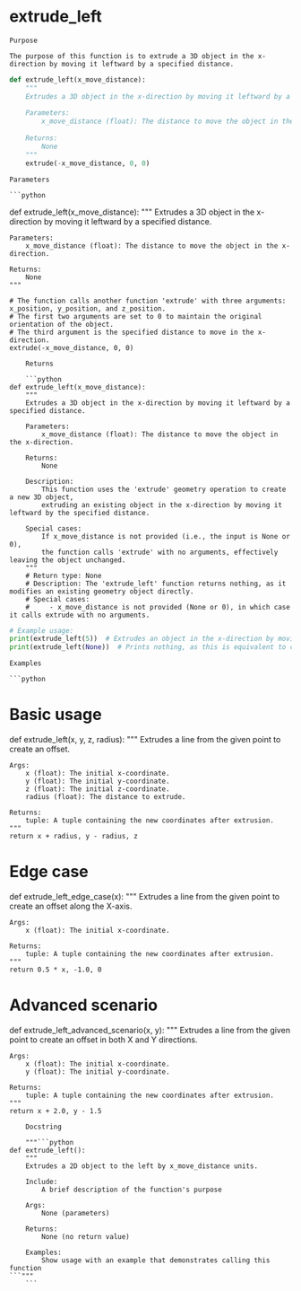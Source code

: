 # extrude_left

    Purpose

    The purpose of this function is to extrude a 3D object in the x-direction by moving it leftward by a specified distance.

```python
def extrude_left(x_move_distance):
    """
    Extrudes a 3D object in the x-direction by moving it leftward by a specified distance.
    
    Parameters:
        x_move_distance (float): The distance to move the object in the x-direction.
        
    Returns:
        None
    """
    extrude(-x_move_distance, 0, 0)
```
    Parameters

    ```python
def extrude_left(x_move_distance):
    """
    Extrudes a 3D object in the x-direction by moving it leftward by a specified distance.

    Parameters:
        x_move_distance (float): The distance to move the object in the x-direction.
        
    Returns:
        None
    """
    
    # The function calls another function 'extrude' with three arguments: x_position, y_position, and z_position. 
    # The first two arguments are set to 0 to maintain the original orientation of the object. 
    # The third argument is the specified distance to move in the x-direction.
    extrude(-x_move_distance, 0, 0)
```
    Returns

    ```python
def extrude_left(x_move_distance):
    """
    Extrudes a 3D object in the x-direction by moving it leftward by a specified distance.

    Parameters:
        x_move_distance (float): The distance to move the object in the x-direction.

    Returns:
        None

    Description:
        This function uses the 'extrude' geometry operation to create a new 3D object, 
        extruding an existing object in the x-direction by moving it leftward by the specified distance.

    Special cases:
        If x_move_distance is not provided (i.e., the input is None or 0), 
        the function calls 'extrude' with no arguments, effectively leaving the object unchanged.
    """
    # Return type: None
    # Description: The 'extrude_left' function returns nothing, as it modifies an existing geometry object directly.
    # Special cases:
    #     - x_move_distance is not provided (None or 0), in which case it calls extrude with no arguments.
```

```python
# Example usage:
print(extrude_left(5))  # Extrudes an object in the x-direction by moving it leftward by 5 units.
print(extrude_left(None))  # Prints nothing, as this is equivalent to calling extrude with no arguments.
```
    Examples

    ```python
# Basic usage
def extrude_left(x, y, z, radius):
    """
    Extrudes a line from the given point to create an offset.

    Args:
        x (float): The initial x-coordinate.
        y (float): The initial y-coordinate.
        z (float): The initial z-coordinate.
        radius (float): The distance to extrude.

    Returns:
        tuple: A tuple containing the new coordinates after extrusion.
    """
    return x + radius, y - radius, z

# Edge case
def extrude_left_edge_case(x):
    """
    Extrudes a line from the given point to create an offset along the X-axis.

    Args:
        x (float): The initial x-coordinate.

    Returns:
        tuple: A tuple containing the new coordinates after extrusion.
    """
    return 0.5 * x, -1.0, 0

# Advanced scenario
def extrude_left_advanced_scenario(x, y):
    """
    Extrudes a line from the given point to create an offset in both X and Y directions.

    Args:
        x (float): The initial x-coordinate.
        y (float): The initial y-coordinate.

    Returns:
        tuple: A tuple containing the new coordinates after extrusion.
    """
    return x + 2.0, y - 1.5
```
    Docstring

    """```python
def extrude_left():
    """
    Extrudes a 2D object to the left by x_move_distance units.

    Include:
        A brief description of the function's purpose

    Args:
        None (parameters)

    Returns:
        None (no return value)

    Examples:
        Show usage with an example that demonstrates calling this function
```"""
    ```